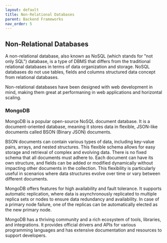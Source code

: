 ```yaml
---
layout: default
title: Non-Relational Databases
parent: Backend Frameworks
nav_order: 5
---
```


## Non-Relational Databases

A non-relational database, also known as NoSQL (which stands for "not only SQL") database, is a type of DBMS that differs from the traditional relational databases in terms of data organization and storage. NoSQL databases do not use tables, fields and columns structured data concept from relational databases.  

Non-relational databases have been designed with web development in mind, making them great at performaning in web applications and horizontal scaling.  

### MongoDB

MongoDB is a popular open-source NoSQL document database. It is a document-oriented database, meaning it stores data in flexible, JSON-like documents called BSON (Binary JSON) documents.  

BSON documents can contain various types of data, including key-value pairs, arrays, and nested structures. This flexible schema allows for easy storage and retrieval of complex and evolving data. There is no fixed schema that all documents must adhere to. Each document can have its own structure, and fields can be added or modified dynamically without impacting other documents in the collection. This flexibility is particularly useful in scenarios where data structures evolve over time or vary between different documents.  

MongoDB offers features for high availability and fault tolerance. It supports automatic replication, where data is asynchronously replicated to multiple replica sets or nodes to ensure data redundancy and availability. In case of a primary node failure, one of the replicas can be automatically elected as the new primary node.  

MongoDB has a thriving community and a rich ecosystem of tools, libraries, and integrations. It provides official drivers and APIs for various programming languages and has extensive documentation and resources to support developers.  
